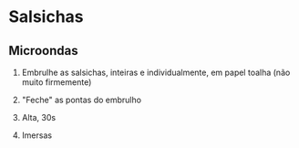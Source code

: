 # Salsichas

## Microondas

1. Embrulhe as salsichas, inteiras e individualmente, em papel toalha (não muito firmemente)
2. "Feche" as pontas do embrulho
3. Alta, 30s

1. Imersas